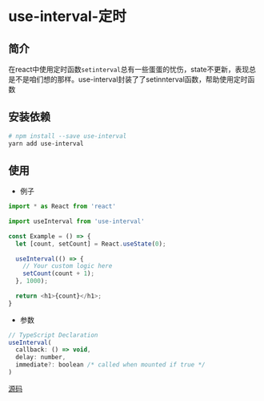 # use-interval-定时 

## 简介

在react中使用定时函数``setinterval``总有一些蛋蛋的忧伤，state不更新，表现总是不是咱们想的那样。use-interval封装了了setinnterval函数，帮助使用定时函数


## 安装依赖


```bash 
# npm install --save use-interval
yarn add use-interval
```


## 使用

* 例子

```js
import * as React from 'react'
 
import useInterval from 'use-interval'
 
const Example = () => {
  let [count, setCount] = React.useState(0);
 
  useInterval(() => {
    // Your custom logic here
    setCount(count + 1);
  }, 1000);
 
  return <h1>{count}</h1>;
}
```

* 参数 

```js
// TypeScript Declaration
useInterval(
  callback: () => void,
  delay: number,
  immediate?: boolean /* called when mounted if true */
)

```



[源码](https://github.com/Hermanya/use-interval/blob/master/src/index.tsx)
